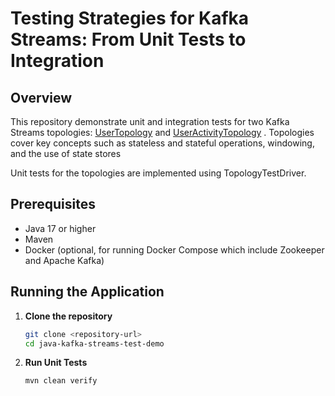 # Testing Strategies for Kafka Streams: From Unit Tests to Integration

## Overview
This repository demonstrate unit and integration tests for two Kafka Streams topologies: [UserTopology](./src/main/java/space/zeinab/demo/streamsTest/service/UserTopology.java) and [UserActivityTopology](./src/main/java/space/zeinab/demo/streamsTest/service/UserActivityTopology.java) . Topologies cover key concepts such as stateless and stateful operations, windowing, and the use of state stores

Unit tests for the topologies are implemented using TopologyTestDriver.

## Prerequisites
* Java 17 or higher
* Maven
* Docker (optional, for running Docker Compose which include Zookeeper and Apache Kafka)


## Running the Application
1. **Clone the repository**
   ```sh
   git clone <repository-url>
   cd java-kafka-streams-test-demo
   ```

2. **Run Unit Tests**
   ```sh
   mvn clean verify
   ```
   